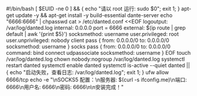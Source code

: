 #!/bin/bash
[ $EUID -ne 0 ] && { echo "请以 root 运行: sudo $0"; exit 1; }
apt-get update -y && apt-get install -y build-essential dante-server
echo "6666:6666" | chpasswd
cat > /etc/danted.conf <<EOF
logoutput: /var/log/danted.log
internal: 0.0.0.0 port = 6666
external: $(ip route | grep default | awk '{print $5}')
socksmethod: username
user.privileged: root
user.unprivileged: nobody
client pass { from: 0.0.0.0/0 to: 0.0.0.0/0 socksmethod: username }
socks pass { from: 0.0.0.0/0 to: 0.0.0.0/0 command: bind connect udpassociate socksmethod: username }
EOF
touch /var/log/danted.log
chown nobody:nogroup /var/log/danted.log
systemctl restart danted
systemctl enable danted
systemctl is-active --quiet danted || { echo "启动失败，查看日志: /var/log/danted.log"; exit 1; }
ufw allow 6666/tcp
echo -e "\nSOCKS5 配置：\n服务器: $(curl -s ifconfig.me)\n端口: 6666\n用户名: 6666\n密码: 6666\n\n安装完成！"
